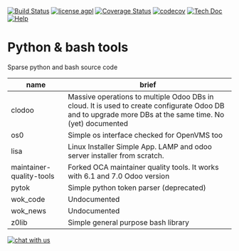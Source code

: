 [![Build Status](https://travis-ci.org/zeroincombenze/tools.svg?branch=master)](https://travis-ci.org/zeroincombenze/tools)
[![license agpl](https://img.shields.io/badge/licence-AGPL--3-blue.svg)](http://www.gnu.org/licenses/agpl-3.0.html)
[![Coverage Status](https://coveralls.io/repos/github/zeroincombenze/tools/badge.svg?branch=master)](https://coveralls.io/github/zeroincombenze/tools?branch=master)
[![codecov](https://codecov.io/gh/zeroincombenze/tools/branch/master/graph/badge.svg)](https://codecov.io/gh/zeroincombenze/tools/branch/master)
[![Tech Doc](http://www.zeroincombenze.it/wp-content/uploads/ci-ct/prd/button-docs-7.svg)](http://wiki.zeroincombenze.org/en/Odoo/master/dev)
[![Help](http://www.zeroincombenze.it/wp-content/uploads/ci-ct/prd/button-help-7.svg)](http://wiki.zeroincombenze.org/en/Odoo/master/man/FI)

Python & bash tools
===================

Sparse python and bash source code

| name      | brief                                                                                                           |
| --------- | --------------------------------------------------------------------------------------------------------------- |
| clodoo    | Massive operations to multiple Odoo DBs in cloud. It is used to create configurate Odoo DB and to upgrade more DBs at the same time. No (yet) documented |
| os0       | Simple os interface checked for OpenVMS too                                                                     |
| lisa      | Linux Installer Simple App. LAMP and odoo server installer from scratch.                                        |
| maintainer-quality-tools | Forked OCA maintainer quality tools. It works with 6.1 and 7.0 Odoo version |
| pytok     | Simple python token parser (deprecated)                                                                         |
| wok\_code | Undocumented                                                                                                    |
| wok\_news | Undocumented                                                                                                    |
| z0lib     | Simple general purpose bash library                                                                             |


[![chat with us](https://www.shs-av.com/wp-content/chat_with_us.gif)](https://tawk.to/85d4f6e06e68dd4e358797643fe5ee67540e408b)
